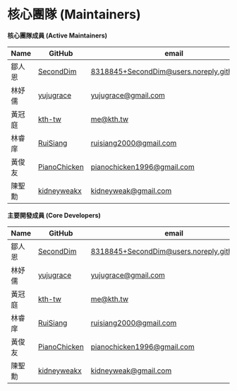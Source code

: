 # 核心團隊 (Maintainers)

**核心團隊成員 (Active Maintainers)**

|  Name  |         GitHub         |                    email                     |
| ------ | ---------------------- | -------------------------------------------- |
| 鄒人恩 | [SecondDim][SecondDim] | <8318845+SecondDim@users.noreply.github.com> |
| 林妤儒 | [yujugrace][yujugrace] | <yujugrace@gmail.com>                        |
| 黃冠庭 | [kth-tw][kth-tw]       | <me@kth.tw>                                  |
| 林睿庠 | [RuiSiang][RuiSiang]   | <ruisiang2000@gmail.com>                     |
| 黃俊友 | [PianoChicken][PianoChicken]| <pianochicken1996@gmail.com>            |
| 陳聖勳 | [kidneyweakx][kidneyweakx]  | <kidneyweak@gmail.com>                  |

**主要開發成員 (Core Developers)**

|  Name  |         GitHub         |                    email                     |
| ------ | ---------------------- | -------------------------------------------- |
| 鄒人恩 | [SecondDim][SecondDim] | <8318845+SecondDim@users.noreply.github.com> |
| 林妤儒 | [yujugrace][yujugrace] | <yujugrace@gmail.com>                        |
| 黃冠庭 | [kth-tw][kth-tw]       | <me@kth.tw>                                  |
| 林睿庠 | [RuiSiang][RuiSiang]   | <ruisiang2000@gmail.com>                     |
| 黃俊友 | [PianoChicken][PianoChicken]| <pianochicken1996@gmail.com>            |
| 陳聖勳 | [kidneyweakx][kidneyweakx]  | <kidneyweak@gmail.com>                  |

[SecondDim]: https://github.com/SecondDim
[yujugrace]: https://github.com/yujugrace
[kth-tw]: https://github.com/kth-tw
[RuiSiang]: https://ruisiang.github.io
[PianoChicken]: https://github.com/Pianochicken
[kidneyweakx]: https://github.com/kidneyweakx
